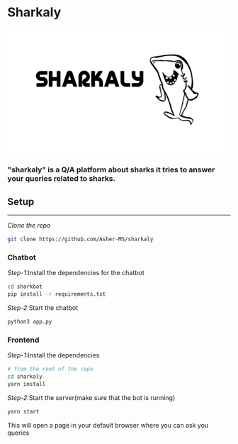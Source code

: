 # Sharkaly

<img src="sharkaly/public/heading.png"></img>

### "sharkaly" is a Q/A platform about sharks it tries to answer your queries related to sharks.

## Setup

---

_Clone the repo_

```bash
git clone https://github.com/Asher-MS/sharkaly
```

### Chatbot

_Step-1_:Install the dependencies for the chatbot

```bash
cd sharkbot
pip install -r requirements.txt
```

_Step-2_:Start the chatbot

```bash
python3 app.py
```

### Frontend

_Step-1_:Install the dependencies

```bash
# from the root of the repo
cd sharkaly
yarn install
```

_Step-2_:Start the server(make sure that the bot is running)

```bash
yarn start
```

This will open a page in your default browser where you can ask you queries
